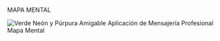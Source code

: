 MAPA MENTAL

![Verde Neón y Púrpura Amigable Aplicación de Mensajería Profesional Mapa Mental](https://user-images.githubusercontent.com/57046870/187830196-5f8215a4-6258-4cdb-8e6c-9764eed195a7.png)
